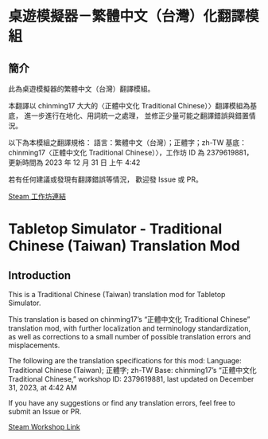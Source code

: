 # 桌遊模擬器－繁體中文（台灣）化翻譯模組

## 簡介

此為桌遊模擬器的繁體中文（台灣）翻譯模組。

本翻譯以 chinming17 大大的〈正體中文化 Traditional Chinese）〉翻譯模組為基底，
進一步進行在地化、用詞統一之處理，
並修正少量可能之翻譯錯誤與錯置情況。

以下為本模組之翻譯規格：
語言：繁體中文（台灣）；正體字；zh-TW
基底：chinming17〈正體中文化 Traditional Chinese）〉，工作坊 ID 為 2379619881，更新時間為 2023 年 12 月 31 日 上午 4:42

若有任何建議或發現有翻譯錯誤等情況，
歡迎發 Issue 或 PR。

[Steam 工作坊連結](https://steamcommunity.com/sharedfiles/filedetails/?id=3578945113)


# Tabletop Simulator - Traditional Chinese (Taiwan) Translation Mod

## Introduction

This is a Traditional Chinese (Taiwan) translation mod for Tabletop Simulator.

This translation is based on chinming17’s “正體中文化 Traditional Chinese” translation mod,
with further localization and terminology standardization,
as well as corrections to a small number of possible translation errors and misplacements.

The following are the translation specifications for this mod:
Language: Traditional Chinese (Taiwan); 正體字; zh-TW
Base: chinming17’s “正體中文化 Traditional Chinese,” workshop ID: 2379619881, last updated on December 31, 2023, at 4:42 AM

If you have any suggestions or find any translation errors,
feel free to submit an Issue or PR.

[Steam Workshop Link](https://steamcommunity.com/sharedfiles/filedetails/?id=3578945113)
